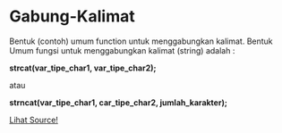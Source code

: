 # Gabung-Kalimat
Bentuk (contoh) umum function untuk menggabungkan kalimat.
Bentuk Umum fungsi untuk menggabungkan kalimat (string) adalah :

<b>strcat(var_tipe_char1, var_tipe_char2);</b>

atau 

<b>strncat(var_tipe_char1, car_tipe_char2, jumlah_karakter);</b>

<a href="https://github.com/RizkyKhapidsyah/Gabung-Kalimat/blob/master/Source.c" target='blank'>Lihat Source!</a>
